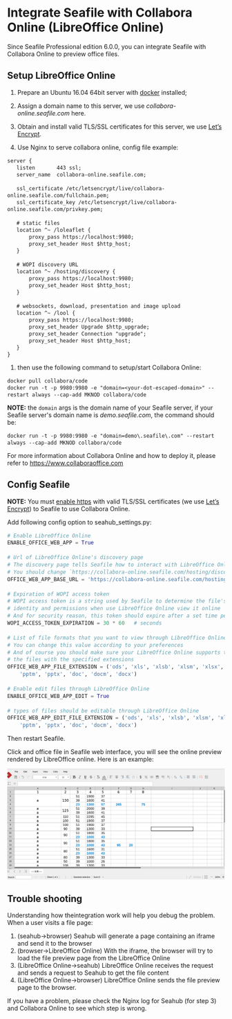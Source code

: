 # Integrate Seafile with Collabora Online (LibreOffice Online)

Since Seafile Professional edition 6.0.0, you can integrate Seafile with Collabora Online to preview office files.

## Setup LibreOffice Online

1. Prepare an Ubuntu 16.04 64bit server with [docker](http://www.docker.com/) installed;

1. Assign a domain name to this server, we use *collabora-online.seafile.com* here.

1. Obtain and install valid TLS/SSL certificates for this server, we use [Let’s Encrypt](https://letsencrypt.org/).

1. Use Nginx to serve collabora online, config file example:

 ```
server {
    listen       443 ssl;
    server_name  collabora-online.seafile.com;

    ssl_certificate /etc/letsencrypt/live/collabora-online.seafile.com/fullchain.pem;
    ssl_certificate_key /etc/letsencrypt/live/collabora-online.seafile.com/privkey.pem;

    # static files
    location ^~ /loleaflet {
        proxy_pass https://localhost:9980;
        proxy_set_header Host $http_host;
    }

    # WOPI discovery URL
    location ^~ /hosting/discovery {
        proxy_pass https://localhost:9980;
        proxy_set_header Host $http_host;
    }

    # websockets, download, presentation and image upload
    location ^~ /lool {
        proxy_pass https://localhost:9980;
        proxy_set_header Upgrade $http_upgrade;
        proxy_set_header Connection "upgrade";
        proxy_set_header Host $http_host;
    }
}
```

1. then use the following command to setup/start Collabora Online:

 ```
docker pull collabora/code
docker run -t -p 9980:9980 -e "domain=<your-dot-escaped-domain>" --restart always --cap-add MKNOD collabora/code
```

 **NOTE:** the `domain` args is the domain name of your Seafile server, if your
Seafile server's domain name is *demo.seafile.com*, the command should be:

 ```
docker run -t -p 9980:9980 -e "domain=demo\.seafile\.com" --restart always --cap-add MKNOD collabora/code
```

For more information about Collabora Online and how to deploy it, please refer to https://www.collaboraoffice.com

## Config Seafile

**NOTE:** You must [enable https](../deploy/https_with_nginx.md) with valid TLS/SSL certificates (we use [Let’s Encrypt](https://letsencrypt.org/)) to Seafile to use Collabora Online.

Add following config option to seahub_settings.py:

``` python
# Enable LibreOffice Online
ENABLE_OFFICE_WEB_APP = True

# Url of LibreOffice Online's discovery page
# The discovery page tells Seafile how to interact with LibreOffice Online when view file online
# You should change `https://collabora-online.seafile.com/hosting/discovery` to your actual LibreOffice Online server address
OFFICE_WEB_APP_BASE_URL = 'https://collabora-online.seafile.com/hosting/discovery'

# Expiration of WOPI access token
# WOPI access token is a string used by Seafile to determine the file's
# identity and permissions when use LibreOffice Online view it online
# And for security reason, this token should expire after a set time period
WOPI_ACCESS_TOKEN_EXPIRATION = 30 * 60   # seconds

# List of file formats that you want to view through LibreOffice Online
# You can change this value according to your preferences
# And of course you should make sure your LibreOffice Online supports to preview
# the files with the specified extensions
OFFICE_WEB_APP_FILE_EXTENSION = ('ods', 'xls', 'xlsb', 'xlsm', 'xlsx','ppsx', 'ppt',
    'pptm', 'pptx', 'doc', 'docm', 'docx')

# Enable edit files through LibreOffice Online
ENABLE_OFFICE_WEB_APP_EDIT = True

# types of files should be editable through LibreOffice Online
OFFICE_WEB_APP_EDIT_FILE_EXTENSION = ('ods', 'xls', 'xlsb', 'xlsm', 'xlsx','ppsx', 'ppt',
    'pptm', 'pptx', 'doc', 'docm', 'docx')

```

Then restart Seafile.

Click and office file in Seafile web interface, you will see the online preview rendered by LibreOffice online. Here is an example:

![LibreOffice-online](../images/libreoffice-online.png)

## Trouble shooting

Understanding how theintegration work will help you debug the problem. When a user visits a file page:

1. (seahub->browser) Seahub will generate a page containing an iframe and send it to the browser
2. (browser->LibreOffice Online) With the iframe, the browser will try to load the file preview page from the LibreOffice Online
3. (LibreOffice Online->seahub) LibreOffice Online receives the request and sends a request to Seahub to get the file content
4. (LibreOffice Online->browser) LibreOffice Online sends the file preview page to the browser.

If you have a problem, please check the Nginx log for Seahub (for step 3) and Collabora Online to see which step is wrong.
